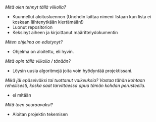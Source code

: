 *Mitä olen tehnyt tällä viikolla?*
- Kuunnellut aloitusluennon (Unohdin laittaa nimeni listaan kun lista ei koskaan lähtenytkään kiertämään!)
- Luonut repositorion
- Keksinyt aiheen ja kirjoittanut määrittelydokumentin

*Miten ohjelma on edistynyt?*
- Ohjelma on aloitettu, eli hyvin.

*Mitä opin tällä viikolla / tänään?*
- Löysin uusia algoritmejä joita voin hyödyntää projektissani.

*Mikä jäi epäselväksi tai tuottanut vaikeuksia? Vastaa tähän kohtaan rehellisesti, koska saat tarvittaessa apua tämän kohdan perusteella.*
- ei mitään

*Mitä teen seuraavaksi?*
- Aloitan projektin tekemisen
